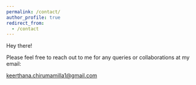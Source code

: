 ```yaml
---
permalink: /contact/
author_profile: true
redirect_from:
  - /contact
---
```


Hey there!

Please feel free to reach out to me for any queries or collaborations at my email:

[keerthana.chirumamilla1@gmail.com](mailto:keerthana.chirumamilla1@gmail.com)
